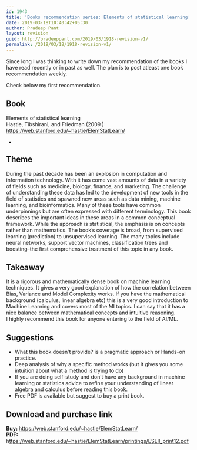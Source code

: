 ```yaml
---
id: 1943
title: 'Books recommendation series: Elements of statistical learning'
date: 2019-03-18T10:40:42+05:30
author: Pradeep Pant
layout: revision
guid: http://pradeeppant.com/2019/03/1918-revision-v1/
permalink: /2019/03/18/1918-revision-v1/
---
```

Since long I was thinking to write down my recommendation of the books I have read recently or in <g class="gr_ gr\_38 gr-alert gr\_gramm gr\_inline\_cards gr\_run\_anim Grammar only-ins replaceWithoutSep" id="38" data-gr-id="38">past</g> as well. The plan is to post <g class="gr_ gr\_5 gr-alert gr\_spell gr\_inline\_cards gr\_run\_anim ContextualSpelling ins-del multiReplace" id="5" data-gr-id="5"><g class="gr_ gr\_17 gr-alert gr\_spell gr\_inline\_cards gr\_disable\_anim_appear ContextualSpelling ins-del multiReplace" id="17" data-gr-id="17">atleast</g></g> one book recommendation weekly.  


Check below my first recommendation. 

## Book 

Elements of statistical learning  
Hastie, Tibshirani, and Friedman (2009 )  
 <https://web.stanford.edu/~hastie/ElemStatLearn/> 

<ul class="wp-block-gallery columns-1 is-cropped">
  <li class="blocks-gallery-item">
    <figure><img src="http://pradeeppant.com/wp-content/uploads/2019/03/ESLR_book_front_page.png" alt="" data-id="1942" data-link="http://pradeeppant.com/eslr_book_front_page/" class="wp-image-1942" srcset="http://pradeeppant.com/wp-content/uploads/2019/03/ESLR_book_front_page.png 631w, http://pradeeppant.com/wp-content/uploads/2019/03/ESLR_book_front_page-264x300.png 264w" sizes="(max-width: 631px) 100vw, 631px" /></figure>
  </li>
</ul>

## Theme

During the past decade has been an explosion in computation and information technology. With it has come vast amounts of data in a variety of fields such as medicine, biology, finance, and marketing. The challenge of understanding these data has led to the development of new tools in the field of statistics and spawned new areas such as data mining, machine learning, and bioinformatics. Many of these tools have common underpinnings but are often expressed with different terminology. This book describes the important ideas in these areas in a common conceptual framework. While the approach is statistical, the emphasis is on concepts rather than mathematics. The book&#8217;s coverage is broad, from supervised learning (prediction) to unsupervised learning. The many topics include neural networks, support vector machines, classification trees and boosting&#8211;the first comprehensive treatment of this topic in any book.&nbsp; 

## Takeaway

It is a rigorous and mathematically dense book on machine learning techniques. It gives a very good explanation of how the correlation between Bias, Variance and Model Complexity works. If you have the mathematical background (calculus, linear algebra etc) this is a very good introduction to Machine Learning and covers most of the MI topics. I can say that it has a nice balance between mathematical concepts and intuitive reasoning.  
I highly recommend this book for anyone entering <g class="gr_ gr\_11 gr-alert gr\_gramm gr\_inline\_cards gr\_run\_anim Grammar replaceWithoutSep" id="11" data-gr-id="11">to</g> the field of AI/ML. 

## Suggestions

  * What this book doesn&#8217;t provide? is a pragmatic approach or Hands-on practice.
  * Deep analysis of why a specific method works (but it gives you some intuition about what a method is trying to do)
  * If you are doing self-study and don&#8217;t have any background in machine learning or statistics advice to refine your understanding of linear algebra and calculus before reading this book. 
  * Free PDF is available but suggest to buy a print book. 

## Download and purchase link

<p class="has-text-color has-background has-small-font-size has-vivid-cyan-blue-color has-very-light-gray-background-color">
  <g class="gr_ gr_25 gr-alert gr_spell gr_inline_cards gr_run_anim ContextualSpelling ins-del" id="25" data-gr-id="25"><strong>Buy</strong></g><strong>: </strong><a href="https://web.stanford.edu/~hastie/ElemStatLearn/">https://web.stanford.edu/~hastie/ElemStatLearn/</a><br /><strong>PDF: </strong>h<a href="https://web.stanford.edu/~hastie/ElemStatLearn/printings/ESLII_print12.pdf">ttps://web.stanford.edu/~hastie/ElemStatLearn/printings/ESLII_print12.pdf</a>
</p>